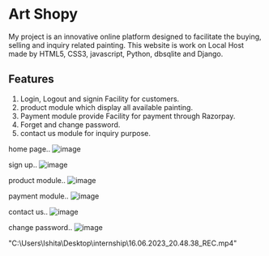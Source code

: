 
# Art Shopy 

My project is an innovative online platform designed to facilitate the buying, selling and inquiry related painting. This website is work on Local Host made by HTML5, CSS3, javascript, Python, dbsqlite and Django. 


## Features

1. Login, Logout and signin Facility for customers.
2. product module which display all available painting.
3. Payment module provide Facility for payment through Razorpay.
4. Forget and change password.
5. contact us module for inquiry purpose.


home page..
![image](https://github.com/ishita0115/django_project/assets/110026650/ef18af4b-9b6d-4cde-9b06-1c0fbc81da2f)


sign up..
![image](https://github.com/ishita0115/django_project/assets/110026650/58773b84-05a7-4d06-95f9-77c014ad1774)


product module..
![image](https://github.com/ishita0115/django_project/assets/110026650/e71a6b17-81b2-4193-a71d-5ce799d52dd2)


payment module..
![image](https://github.com/ishita0115/django_project/assets/110026650/41bccc06-b9aa-4756-88fe-361e0f8868d1)


contact us..
![image](https://github.com/ishita0115/django_project/assets/110026650/45932334-3782-4735-aad0-d6ef99ac1191)


change password..
![image](https://github.com/ishita0115/django_project/assets/110026650/74dd6d66-2394-468d-954a-1d683c93a5b2)


"C:\Users\Ishita\Desktop\internship\16.06.2023_20.48.38_REC.mp4"

